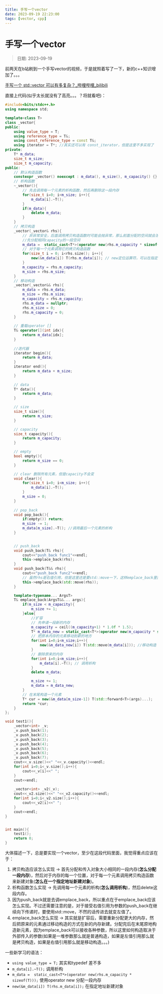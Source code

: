 ```yaml
---
title: 手写一个vector
date: 2023-09-19 22:23:00
tags: [vector, cpp]
---
```

# 手写一个vector
> 日期: 2023-09-19

前两天在b站刷到一个手写vector的视频，于是就照着写了一下，新的c++知识增加了。。。

[手写一个 std::vector 可以有多复杂？_哔哩哔哩_bilibili](https://www.bilibili.com/video/BV1iX4y1w7x4/?spm_id_from=333.999.0.0&vd_source=c0c1ccbf42eada4efb166a6acf39141b)

直接上代码(似乎太长就没有了高亮。。。？将就看吧)：

```cpp
#include<bits/stdc++.h>
using namespace std;

template<class T>
class _vector{
public:
    using value_type = T;
    using reference_type = T&; 
    using const_reference_type = const T&;
    using iterator = T*; //其实还可以有 const_iterator，但是这里不多实现了
private:
    T* m_data;
    size_t m_size;
    size_t m_capacity;
public:
    // 默认构造函数
    constexpr _vector() noexcept : m_data(), m_size(), m_capacity() {}
    // 析构函数
    ~_vector(){ 
        // 先去调用每一个元素的析构函数，然后再删除这一段内存
        for(size_t i=0; i<m_size; i++){
            m_data[i].~T();
        }
        if(m_data){
            delete m_data;
        }
    }  
    // 拷贝构造
    _vector(_vector& rhs){
        // 非异常安全，后面调用拷贝构造函数时可能会抛异常，那么前面分配的空间就会泄漏，可以使用方式来避免
        //先分配相同capacity的一段空间
        m_data =  static_cast<T*>(operator new(rhs.m_capacity * sizeof(T)));
        // 对于每一个元素调用它的拷贝构造函数
        for(size_t i = 0; i<rhs.size(); i++){
            new(&m_data[i]) T(rhs.m_data[i]); // new定位运算符，可以在指定内存地址构造对象
        }
        m_capacity = rhs.m_capacity;
        m_size = rhs.m_size;
    }
    // 移动构造
    _vector(_vector&& rhs){
        m_data = rhs.m_data;
        m_size = rhs.m_size;
        m_capacity = rhs.m_capacity;
        rhs.m_data = nullptr;
        rhs.m_size = 0;
        rhs.m_capacity = 0;
    }
    
    // 重载operator []
    T& operator[](int idx){
        return m_data[idx];
    }
    
    //迭代器
    iterator begin(){
        return m_data;
    }
    iterator end(){
        return m_data + m_size;
    }
    
    // data
    T* data(){
        return m_data;
    }

    // size
    size_t size(){
        return m_size;
    }

    // capacity
    size_t capacity(){
        return m_capacity;
    }

    // empty
    bool empty(){
        return m_size == 0;
    }

    // clear 删除所有元素，但是capacity不会变
    void clear(){
        for(size_t i=0; i<m_size; i++){
            m_data[i].~T();
        }
        m_size = 0;
    }
    
    // pop_back
    void pop_back(){
        if(empty()) return;
        m_size -= 1;
        m_data[m_size].~T(); //调用最后一个元素的析构
    }
    

    // push_back
    void push_back(T& rhs){
        cout<<"push_back func1"<<endl;
        this->emplace_back(rhs);
    }
    void push_back(T&& rhs){
        cout<<"push_back func2"<<endl;
        // 虽然rhs是右值引用，但是这里还是要std::move一下，这样emplace_back里面才能拿到右值
        this->emplace_back(std::move(rhs));
    }

    template<typename... ArgsT>
    T& emplace_back(ArgsT&&... args){
        if(m_size < m_capacity){
            m_size += 1;
        }else{
            //扩容
            // 先申请一段新的内存
            m_capacity = ceil((m_capacity+1) * 1.0f * 1.5);
            T* m_data_new = static_cast<T*>(operator new(m_capacity * sizeof(T))); //记得static cast
            // 把原本内存的元素移动到新的地方
            for(int i=0;i<m_size;i++){
                new(&m_data_new[i]) T(std::move(m_data[i])); //移动构造
            }
            // 删除原来的内存
            for(int i=0;i<m_size;i++){
                m_data[i].~T(); // 调用析构
            }
            delete m_data;

            m_size += 1;
            m_data = m_data_new;
        }
        // 在末尾构造一个元素
        T* cur = new(&m_data[m_size-1]) T(std::forward<T>(args)...);
        return *cur;
    }
};

void test1(){
    _vector<int> _v;
    _v.push_back(1);
    _v.push_back(2);
    _v.push_back(3);
    _v.push_back(4);
    _v.push_back(5);
    _v.push_back(6);
    _v.push_back(7);
    cout<<_v.size()<<" "<<_v.capacity()<<endl;
    for(int i=0;i<_v.size();i++){
        cout<<_v[i]<<" ";
    }
    cout<<endl;
    
    _vector<int> _v2(_v);
    cout<<_v2.size()<<" "<<_v2.capacity()<<endl;
    for(int i=0;i<_v2.size();i++){
        cout<<_v2[i]<<" ";
    }
    cout<<endl;
}


int main(){
    test1();
    return 0;
}
```

大体描述一下，总是要实现一个vector，至少在这段代码里面，我觉得重点应该在于：

1. 拷贝构造应该怎么实现 -> 首先分配和传入对象大小相同的一段内存(**怎么分配一段内存**)，然后对于内存的每一个位置，对于每一个元素调用拷贝构造函数来新建对象(**怎么在一个指定地址新建对象**)。 
2. 析构函数怎么实现 -> 先调用每一个元素的析构(**怎么调用析构**)，然后delete这段内存。
3. 因为push_back就是去调emplace_back，所以重点在于emplace_back应该怎么实现。不过还需要注意的是，对于接受右值引用为参数的push_back在继续向下传递时，要使用std::move，不然的话传进去就变左值了。
4. emplace_back怎么实现 -> 其实就是扩容后，需要重新分配更大的内存，然后把原来的元素通过移动构造的方式在新的内存新建。分配完后在末尾原地构造新元素，因为emplace_back可以接收各种参数，所以这里如何构造取决于外部传入的参数(如果是一堆参数那么就是普通构造，如果是左值引用那么就是拷贝构造，如果是右值引用那么就是移动构造。。。)



一些新学习的语法：

* `using value_type = T;` 其实和typedef 差不多
* `m_data[i].~T();` 调用析构
* `m_data =  static_cast<T*>(operator new(rhs.m_capacity * sizeof(T)));` 使用operator new 分配一段内存
* `new(&m_data[i]) T(rhs.m_data[i]);` 在指定地址新建对象

